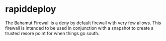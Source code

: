 # rapiddeploy
The Bahamut Firewall is a deny by default firewall with very few allows.
This firewall is intended to be used in conjunction with a snapshot to create a trusted resore point for when things go south.   
